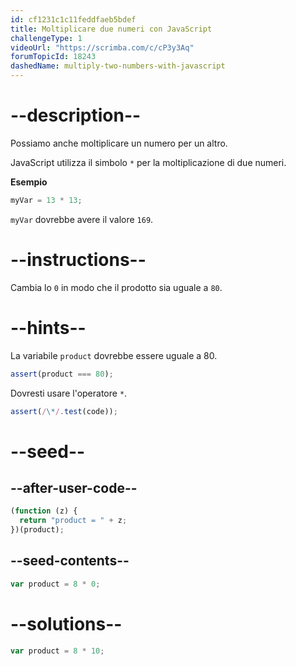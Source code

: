 ```yaml
---
id: cf1231c1c11feddfaeb5bdef
title: Moltiplicare due numeri con JavaScript
challengeType: 1
videoUrl: "https://scrimba.com/c/cP3y3Aq"
forumTopicId: 18243
dashedName: multiply-two-numbers-with-javascript
---
```


# --description--

Possiamo anche moltiplicare un numero per un altro.

JavaScript utilizza il simbolo `*` per la moltiplicazione di due numeri.

**Esempio**

```js
myVar = 13 * 13;
```

`myVar` dovrebbe avere il valore `169`.

# --instructions--

Cambia lo `0` in modo che il prodotto sia uguale a `80`.

# --hints--

La variabile `product` dovrebbe essere uguale a 80.

```js
assert(product === 80);
```

Dovresti usare l'operatore `*`.

```js
assert(/\*/.test(code));
```

# --seed--

## --after-user-code--

```js
(function (z) {
  return "product = " + z;
})(product);
```

## --seed-contents--

```js
var product = 8 * 0;
```

# --solutions--

```js
var product = 8 * 10;
```

